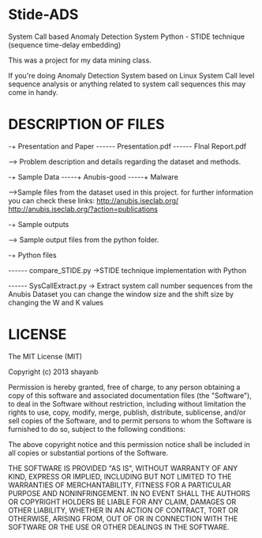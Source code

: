 Stide-ADS
=========

System Call based Anomaly Detection System
Python - STIDE technique (sequence time-delay embedding)


This was a project for my data mining class.

If you're doing Anomaly Detection System based on Linux System Call level sequence analysis or anything related to system call sequences this may come in handy.



DESCRIPTION OF FILES
====================


-+ Presentation and Paper
------ Presentation.pdf
------ FInal Report.pdf

--> Problem description and details regarding the dataset and methods.


-+ Sample Data
-----+ Anubis-good
-----+ Malware

-->Sample files from the dataset used in this project.
	for further information you can check these links:
		http://anubis.iseclab.org/
		http://anubis.iseclab.org/?action=publications
	
	
-+ Sample outputs

--> Sample output files from the python folder.


-+ Python files

------ compare_STIDE.py
->STIDE technique implementation with Python

------ SysCallExtract.py
-> Extract system call number sequences from the Anubis Dataset
you can change the window size and the shift size by changing the W and K values



LICENSE
========
The MIT License (MIT)

Copyright (c) 2013 shayanb

Permission is hereby granted, free of charge, to any person obtaining a copy of
this software and associated documentation files (the "Software"), to deal in
the Software without restriction, including without limitation the rights to
use, copy, modify, merge, publish, distribute, sublicense, and/or sell copies of
the Software, and to permit persons to whom the Software is furnished to do so,
subject to the following conditions:

The above copyright notice and this permission notice shall be included in all
copies or substantial portions of the Software.

THE SOFTWARE IS PROVIDED "AS IS", WITHOUT WARRANTY OF ANY KIND, EXPRESS OR
IMPLIED, INCLUDING BUT NOT LIMITED TO THE WARRANTIES OF MERCHANTABILITY, FITNESS
FOR A PARTICULAR PURPOSE AND NONINFRINGEMENT. IN NO EVENT SHALL THE AUTHORS OR
COPYRIGHT HOLDERS BE LIABLE FOR ANY CLAIM, DAMAGES OR OTHER LIABILITY, WHETHER
IN AN ACTION OF CONTRACT, TORT OR OTHERWISE, ARISING FROM, OUT OF OR IN
CONNECTION WITH THE SOFTWARE OR THE USE OR OTHER DEALINGS IN THE SOFTWARE.
